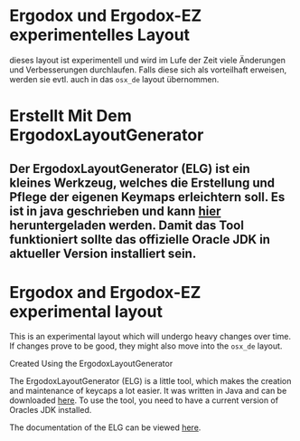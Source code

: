 
# Ergodox und Ergodox-EZ experimentelles Layout

dieses layout ist experimentell und wird im Lufe der Zeit viele Änderungen und Verbesserungen durchlaufen. Falls diese sich als vorteilhaft erweisen, werden sie evtl. auch in das `osx_de` layout übernommen.



# Erstellt Mit Dem ErgodoxLayoutGenerator

Der ErgodoxLayoutGenerator (ELG) ist ein kleines Werkzeug, welches die Erstellung und Pflege der eigenen Keymaps erleichtern soll. Es ist in java geschrieben und kann [hier](https://github.com/sboesebeck/ErgodoxLayoutGenerator/releases) heruntergeladen werden. Damit das Tool funktioniert sollte das offizielle Oracle JDK in aktueller Version installiert sein.
---------------------------------------------------------------------------------------------------------------------

# Ergodox and Ergodox-EZ experimental layout

This is an experimental layout which will undergo heavy changes over time. If changes prove to be good, they might also move into the `osx_de` layout.

Created Using the ErgodoxLayoutGenerator

The ErgodoxLayoutGenerator (ELG) is a little tool, which makes the creation and maintenance of keycaps a lot easier. It was written in Java and can be downloaded  [here](https://github.com/sboesebeck/ErgodoxLayoutGenerator/releases). To use the tool, you need to have a current version of Oracles JDK installed.

The documentation of the ELG can be viewed [here](https://boesebeck.name/2016/04/16/ergodoxlayoutgenerator-documentation/).